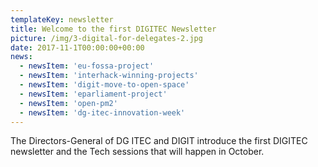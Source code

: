 ```yaml
---
templateKey: newsletter
title: Welcome to the first DIGITEC Newsletter
picture: /img/3-digital-for-delegates-2.jpg
date: 2017-11-1T00:00:00+00:00
news:
  - newsItem: 'eu-fossa-project'
  - newsItem: 'interhack-winning-projects'
  - newsItem: 'digit-move-to-open-space'
  - newsItem: 'eparliament-project'
  - newsItem: 'open-pm2'
  - newsItem: 'dg-itec-innovation-week'
---
```


The Directors-General of DG ITEC and DIGIT introduce the first DIGITEC newsletter and the Tech sessions that will happen in October.
